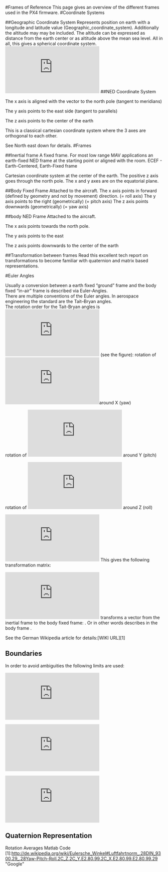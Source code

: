 #Frames of Reference
This page gives an overview of the different frames used in the PX4 firmware.
#Coordinate Systems

##Geographic Coordinate System
Represents position on earth with a longitude and latitude value (Geographic_coordinate_system). Additionally the altitude may may be included. The altitude can be expressed as distance from the earth center or as altitude above the mean sea level. All in all, this gives a spherical coordinate system.
![coordinate](https://pixhawk.org/lib/exe/fetch.php?tok=0b3ee3&media=http%3A%2F%2Fupload.wikimedia.org%2Fwikipedia%2Fcommons%2Fthumb%2F6%2F62%2FLatitude_and_Longitude_of_the_Earth.svg%2F652px-Latitude_and_Longitude_of_the_Earth.svg.png)
##NED Coordinate System

The x axis is aligned with the vector to the north pole (tangent to meridians)  

The y axis points to the east side (tangent to parallels)  

The z axis points to the center of the earth  

This is a classical cartesian coordinate system where the 3 axes are orthogonal to each other.  

See North east down for details.
#Frames

##Inertial frame
A fixed frame. For most low range MAV applications an earth-fixed NED frame at the starting point or aligned with the room.
ECEF - Earth-Centered, Earth-Fixed frame

Cartesian coordinate system at the center of the earth. The positive z axis goes through the north pole. The x and y axes are on the equatorial plane.

##Body Fixed Frame
Attached to the aircraft.
The x axis points in forward (defined by geometry and not by movement) direction. (= roll axis)
The y axis points to the right (geometrically) (= pitch axis)
The z axis points downwards (geometrically) (= yaw axis)

##body NED Frame
Attached to the aircraft.  

The x axis points towards the north pole.  

The y axis points to the east  

The z axis points downwards to the center of the earth  

##Transformation between frames
Read this excellent tech report on transformations to become familiar with quaternion and matrix based representations.  

#Euler Angles  

Usually a conversion between a earth fixed “ground” frame and the body fixed “in-air” frame is described via Euler-Angles.  
There are multiple conventions of the Euler angles. In aerospace engineering the standard are the Tait–Bryan angles.   
The rotation order for the Tait-Bryan angles is   ![zyx](https://pixhawk.org/lib/exe/fetch.php?media=wiki:latex:/imge68c69ae0c88ba06ed9c94b02dde7a15.png)  (see the figure):
rotation of ![x](https://pixhawk.org/lib/exe/fetch.php?media=wiki:latex:/img535b15667b86f1b118010d4c218fecb9.png)around  X (yaw)  

rotation of ![y](https://pixhawk.org/lib/exe/fetch.php?media=wiki:latex:/imgb35e24d8a08c0ab01195f2ad2a78fab7.png) around Y (pitch)  

rotation of ![z](https://pixhawk.org/lib/exe/fetch.php?media=wiki:latex:/img5e16cba094787c1a10e568c61c63a5fe.png) around Z (roll)  

![rotation](https://pixhawk.org/lib/exe/fetch.php?tok=de1983&media=http%3A%2F%2Fmrechte.free.fr%2Fpx4%2FLagewinkel-Drehung2.png)
This gives the following transformation matrix:

![rotation matrix](https://pixhawk.org/lib/exe/fetch.php?media=wiki:latex:/img370b7b538e045463b478370f80ec238e.png)
 transforms a vector from the inertial frame to the body fixed frame: . Or in other words  describes  in the body frame .  
 
See the German Wikipedia article for details:[WIKI URL][1]  

Boundaries
--------------------------

In order to avoid ambiguities the following limits are used:  

![theta](https://pixhawk.org/lib/exe/fetch.php?media=wiki:latex:/imgca216094d11d752ea37d852fd0bd3bb5.png)  

![fin](https://pixhawk.org/lib/exe/fetch.php?media=wiki:latex:/img8788e69d4828770129160ebf916c32c8.png)  

![fine](https://pixhawk.org/lib/exe/fetch.php?media=wiki:latex:/img1ec8194a0a6f561e9c3ff500cc37596d.png)  



Quaternion Representation
---------------------------
Rotation Averages
Matlab Code
[1]:http://de.wikipedia.org/wiki/Eulersche_Winkel#Luftfahrtnorm_.28DIN_9300.29_.28Yaw-Pitch-Roll.2C_Z.2C_Y.E2.80.99.2C_X.E2.80.99.E2.80.99.29 "Google"

